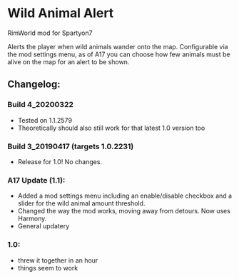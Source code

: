 # Wild Animal Alert
RimWorld mod for Spartyon7

Alerts the player when wild animals wander onto the map. Configurable via the mod settings menu, as of A17 you can choose how few animals must be alive on the map for an alert to be shown.

## Changelog:

### Build 4_20200322
* Tested on 1.1.2579
* Theoretically should also still work for that latest 1.0 version too

### Build 3_20190417 (targets 1.0.2231)
* Release for 1.0! No changes.

### A17 Update (1.1):
* Added a mod settings menu including an enable/disable checkbox and a slider for the wild animal amount threshold.
* Changed the way the mod works, moving away from detours. Now uses Harmony.
* General updatery

### 1.0:
* threw it together in an hour
* things seem to work
